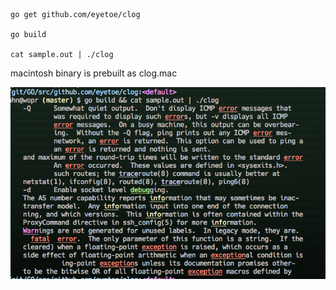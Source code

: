 ```
go get github.com/eyetoe/clog

go build

cat sample.out | ./clog
```

macintosh binary is prebuilt as clog.mac

![Screenshot](clog.png?raw=true "Screenshot")
